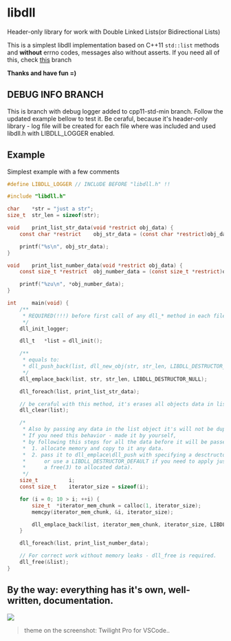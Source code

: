 # libdll

Header-only library for work with Double Linked Lists(or Bidirectional Lists)

This is a simplest libdll implementation based on C++11 `std::list` methods and **without** errno codes, messages also without asserts.
If you need all of this, check [this](https://github.com/Iipal/libdll/tree/empty-objs) branch

**Thanks and have fun =)**

## DEBUG INFO BRANCH
This is branch with debug logger added to cpp11-std-min branch. Follow the updated example bellow to test it.
Be ceraful, because it's header-only library - log file will be created for each file where was included and used libdll.h with LIBDLL_LOGGER enabled.

## Example
Simplest example with a few comments
```c
#define LIBDLL_LOGGER // INCLUDE BEFORE "libdll.h" !!

#include "libdll.h"

char    *str = "just a str";
size_t  str_len = sizeof(str);

void    print_list_str_data(void *restrict obj_data) {
    const char *restrict    obj_str_data = (const char *restrict)obj_data;

    printf("%s\n", obj_str_data);
}

void    print_list_number_data(void *restrict obj_data) {
    const size_t *restrict  obj_number_data = (const size_t *restrict)obj_data;

    printf("%zu\n", *obj_number_data);
}

int     main(void) {
    /**
     * REQUIRED(!!!) before first call of any dll_* method in each file for creation of log-file, otherwise nothing will works.
     */
    dll_init_logger;

    dll_t   *list = dll_init();

    /**
     * equals to:
     * dll_push_back(list, dll_new_obj(str, str_len, LIBDLL_DESTRUCTOR_NULL));
     */
    dll_emplace_back(list, str, str_len, LIBDLL_DESTRUCTOR_NULL);

    dll_foreach(list, print_list_str_data);

    // be ceraful with this method, it's erases all objects data in list
    dll_clear(list);

    /*
     * Also by passing any data in the list object it's will not be duplicated.
     * If you need this behavior - made it by yourself,
     * by following this steps for all the data before it will be passed to the list:
     *  1. allocate memory and copy to it any data.
     *  2. pass it to dll_emplace\dll_push with specifying a desctructor function(
     *      or use a LIBDLL_DESTRUCTOR_DEFAULT if you need to apply just
     *      a free(3) to allocated data).
     */
    size_t          i;
    const size_t    iterator_size = sizeof(i);

    for (i = 0; 10 > i; ++i) {
        size_t  *iterator_mem_chunk = calloc(1, iterator_size);
        memcpy(iterator_mem_chunk, &i, iterator_size);

        dll_emplace_back(list, iterator_mem_chunk, iterator_size, LIBDLL_DESTRUCTOR_DEFAULT);
    }

    dll_foreach(list, print_list_number_data);

    // For correct work without memory leaks - dll_free is required.
    dll_free(&list);
}
```

## By the way: everything has it's own, well-written, documentation.
![](https://i.ibb.co/kXBDNZm/Screenshot-2021-02-19-213753.png)
> theme on the screenshot: Twilight Pro for VSCode..
